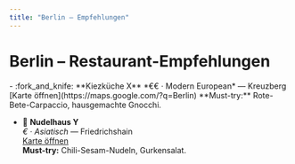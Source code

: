 ```yaml
---
title: "Berlin – Empfehlungen"
---
```


# Berlin – Restaurant-Empfehlungen

<div class="grid cards" markdown>
- :fork_and_knife: **Kiezküche X**  
  *€€ · Modern European* — Kreuzberg  
  [Karte öffnen](https://maps.google.com/?q=Berlin)  
  **Must-try:** Rote-Bete-Carpaccio, hausgemachte Gnocchi.

- :ramen: **Nudelhaus Y**  
  *€ · Asiatisch* — Friedrichshain  
  [Karte öffnen](https://maps.google.com/?q=Berlin)  
  **Must-try:** Chili-Sesam-Nudeln, Gurkensalat.
</div>
